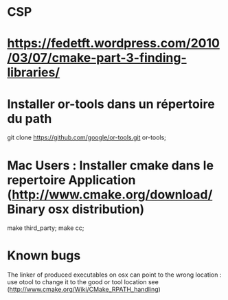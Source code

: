# CSP
#
# https://fedetft.wordpress.com/2010/03/07/cmake-part-3-finding-libraries/
#
# Installer or-tools dans un répertoire du path
git clone https://github.com/google/or-tools.git or-tools;
# Mac Users : Installer cmake dans le repertoire Application (http://www.cmake.org/download/ Binary osx distribution)
make third_party;
make cc;
# Known bugs
The linker of produced executables on osx can point to the wrong location : use otool to change it to the good or tool location
see (http://www.cmake.org/Wiki/CMake_RPATH_handling)
